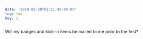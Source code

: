 ```yaml
---
date: '2018-03-28T02:11:40-04:00'
tag: faq
key: 1
---
```

Will my badges and kick-in items be mailed to me prior to the fest?
